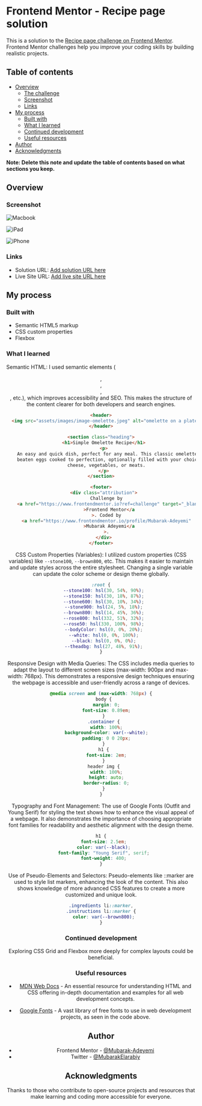 # Frontend Mentor - Recipe page solution

This is a solution to the
[Recipe page challenge on Frontend Mentor](https://www.frontendmentor.io/challenges/recipe-page-KiTsR8QQKm).
Frontend Mentor challenges help you improve your coding skills by building
realistic projects.

## Table of contents

- [Overview](#overview)
  - [The challenge](#the-challenge)
  - [Screenshot](#screenshot)
  - [Links](#links)
- [My process](#my-process)
  - [Built with](#built-with)
  - [What I learned](#what-i-learned)
  - [Continued development](#continued-development)
  - [Useful resources](#useful-resources)
- [Author](#author)
- [Acknowledgments](#acknowledgments)

**Note: Delete this note and update the table of contents based on what sections
you keep.**

## Overview

### Screenshot

![Macbook](./assets/Screenshots/Macbook-Air.jpg)

![iPad](./assets/Screenshots/iPad-Air-4.jpg)

![iPhone](./assets/Screenshots/iPhone%2013-PRO-MAX.jpg)

### Links

- Solution URL:
  [Add solution URL here](https://github.com/Mubarak-Adeyemi/recipe-page-main)
- Live Site URL:
  [Add live site URL here](https://mubarak-adeyemi.github.io/recipe-page-main/)

## My process

### Built with

- Semantic HTML5 markup
- CSS custom properties
- Flexbox

### What I learned

Semantic HTML: I used semantic elements (<header>, <main>, <section>, <footer>,
etc.), which improves accessibility and SEO. This makes the structure of the
content clearer for both developers and search engines.

```html
<header>
  <img src="assets/images/image-omelette.jpeg" alt="omelette on a plate" />
</header>

<section class="heading">
  <h1>Simple Omelette Recipe</h1>
  <p>
    An easy and quick dish, perfect for any meal. This classic omelette combines
    beaten eggs cooked to perfection, optionally filled with your choice of
    cheese, vegetables, or meats.
  </p>
</section>

<footer>
  <div class="attribution">
    Challenge by
    <a href="https://www.frontendmentor.io?ref=challenge" target="_blank"
      >Frontend Mentor</a
    >. Coded by
    <a href="https://www.frontendmentor.io/profile/Mubarak-Adeyemi"
      >Mubarak Adeyemi</a
    >.
  </div>
</footer>
```

CSS Custom Properties (Variables): I utilized custom properties (CSS variables)
like `--stone100`, `--brown800`, etc. This makes it easier to maintain and
update styles across the entire stylesheet. Changing a single variable can
update the color scheme or design theme globally.

```css
:root {
  --stone100: hsl(30, 54%, 90%);
  --stone150: hsl(30, 18%, 87%);
  --stone600: hsl(30, 10%, 34%);
  --stone900: hsl(24, 5%, 18%);
  --brown800: hsl(14, 45%, 36%);
  --rose800: hsl(332, 51%, 32%);
  --rose50: hsl(330, 100%, 98%);
  --bodyColor: hsl(0, 0%, 20%);
  --white: hsl(0, 0%, 100%);
  --black: hsl(0, 0%, 0%);
  --theadbg: hsl(27, 48%, 91%);
}
```

Responsive Design with Media Queries: The CSS includes media queries to adapt
the layout to different screen sizes (max-width: 900px and max-width: 768px).
This demonstrates a responsive design techniques ensuring the webpage is
accessible and user-friendly across a range of devices.

```css
@media screen and (max-width: 768px) {
  body {
    margin: 0;
    font-size: 0.89em;
  }
  .container {
    width: 100%;
    background-color: var(--white);
    padding: 0 0 20px;
  }
  h1 {
    font-size: 2em;
  }
  header img {
    width: 100%;
    height: auto;
    border-radius: 0;
  }
}
```

Typography and Font Management: The use of Google Fonts (Outfit and Young Serif)
for styling the text shows how to enhance the visual appeal of a webpage. It
also demonstrates the importance of choosing appropriate font families for
readability and aesthetic alignment with the design theme.

```css
h1 {
  font-size: 2.5em;
  color: var(--black);
  font-family: "Young Serif", serif;
  font-weight: 400;
}
```

Use of Pseudo-Elements and Selectors: Pseudo-elements like ::marker are used to
style list markers, enhancing the look of the content. This also shows knowledge
of more advanced CSS features to create a more customized and unique look.

```css
.ingredients li::marker,
.instructions li::marker {
  color: var(--brown800);
}
```

### Continued development

Exploring CSS Grid and Flexbox more deeply for complex layouts could be
beneficial.

### Useful resources

- [MDN Web Docs](https://developer.mozilla.org/) - An essential resource for
  understanding HTML and CSS offering in-depth documentation and examples for
  all web development concepts.

- [Google Fonts](https://fonts.google.com/) - A vast library of free fonts to
  use in web development projects, as seen in the code above.

## Author

- Frontend Mentor -
  [@Mubarak-Adeyemi](https://www.frontendmentor.io/profile/Mubarak-Adeyemi")
- Twitter -
  [@MubarakElarabiy](https://x.com/mubarakElarabiy?t=dIaedCkOJLk9K0-tB1tS9w&s=09)

## Acknowledgments

Thanks to those who contribute to open-source projects and resources that make
learning and coding more accessible for everyone.
